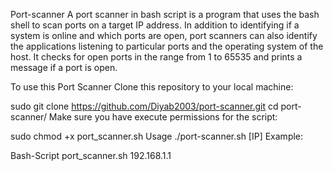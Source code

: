 Port-scanner
A port scanner in bash script is a program that uses the bash shell to scan ports on a target IP address. In addition to identifying if a system is online and which ports are open, port scanners can also identify the applications listening to particular ports and the operating system of the host. It checks for open ports in the range from 1 to 65535 and prints a message if a port is open.

To use this Port Scanner
Clone this repository to your local machine:

sudo git clone https://github.com/Diyab2003/port-scanner.git
cd port-scanner/
Make sure you have execute permissions for the script:

sudo chmod +x port_scanner.sh
Usage
./port-scanner.sh [IP]
Example:

Bash-Script port_scanner.sh 192.168.1.1
